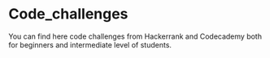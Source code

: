 # Code_challenges

You can find here code challenges from Hackerrank and Codecademy both for beginners and intermediate level of students.
